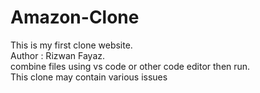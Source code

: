 # Amazon-Clone
This is my first clone website.
<br>
Author : Rizwan Fayaz.
<br>
combine files using vs code or other code editor then run.
<br>
This clone may contain various issues
